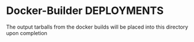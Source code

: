 # Docker-Builder DEPLOYMENTS

The output tarballs from the docker builds will be placed into this directory upon completion

